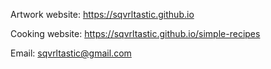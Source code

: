 Artwork website:
https://sqvrltastic.github.io

Cooking website:
https://sqvrltastic.github.io/simple-recipes

Email:
sqvrltastic@gmail.com
<!---
sqvrltastic/sqvrltastic is a ✨ special ✨ repository because its `README.md` (this file) appears on your GitHub profile.
You can click the Preview link to take a look at your changes.
--->
